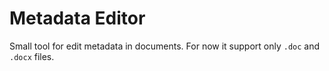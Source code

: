 # Metadata Editor
Small tool for edit metadata in documents. For now it support only `.doc` and `.docx` files.

